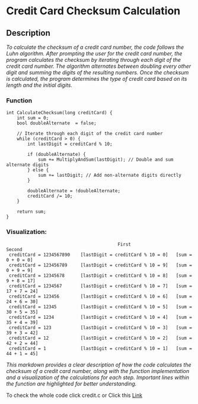 # Credit Card Checksum Calculation

## Description
*To calculate the checksum of a credit card number, the code follows the Luhn algorithm. After prompting the user for the credit card number,
the program calculates the checksum by iterating through each digit of the credit card number. The algorithm alternates between doubling
every other digit and summing the digits of the resulting numbers. Once the checksum is calculated, the program determines the
type of credit card based on its length and the initial digits.*

### Function
```Copy code
int CalculateChecksum(long creditCard) {
    int sum = 0;
    bool doubleAlternate  = false;

    // Iterate through each digit of the credit card number
    while (creditCard > 0) {
        int lastDigit = creditCard % 10;

        if (doubleAlternate) {
            sum += MultiplyAndSum(lastDigit); // Double and sum alternate digits
        } else {
            sum += lastDigit; // Add non-alternate digits directly
        }

        doubleAlternate = !doubleAlternate;
        creditCard /= 10;
    }

    return sum;
}
```

### Visualization:
```
                                          First                      Second
 creditCard = 1234567890    [lastDigit = creditCard % 10 = 0]   [sum = 0 + 0 = 0]
 creditCard = 123456789     [lastDigit = creditCard % 10 = 9]   [sum = 0 + 9 = 9]
 creditCard = 12345678      [lastDigit = creditCard % 10 = 8]   [sum = 9 + 8 = 17]
 creditCard = 1234567       [lastDigit = creditCard % 10 = 7]   [sum = 17 + 7 = 24]
 creditCard = 123456        [lastDigit = creditCard % 10 = 6]   [sum = 24 + 6 = 30]
 creditCard = 12345         [lastDigit = creditCard % 10 = 5]   [sum = 30 + 5 = 35]
 creditCard = 1234          [lastDigit = creditCard % 10 = 4]   [sum = 35 + 4 = 39]
 creditCard = 123           [lastDigit = creditCard % 10 = 3]   [sum = 39 + 3 = 42]
 creditCard = 12            [lastDigit = creditCard % 10 = 2]   [sum = 42 + 2 = 44]
 creditCard = 1             [lastDigit = creditCard % 10 = 1]   [sum = 44 + 1 = 45]
```

*This markdown provides a clear description of how the code calculates the checksum of a credit card number, along with
the function implementation and a visualization of the calculations for each step. Important lines within the function
are highlighted for better understanding.*

To check the whole code click credit.c or Click this [Link](https://github.com/Lei0x1/cs50-2024/blob/main/Week-1/credit.c)
